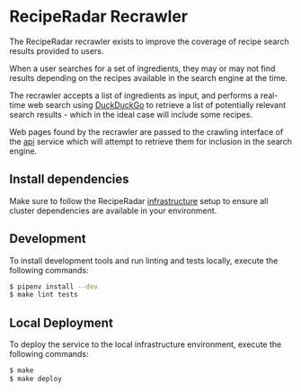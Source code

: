 # RecipeRadar Recrawler

The RecipeRadar recrawler exists to improve the coverage of recipe search results provided to users.

When a user searches for a set of ingredients, they may or may not find results depending on the recipes available in the search engine at the time.

The recrawler accepts a list of ingredients as input, and performs a real-time web search using [DuckDuckGo](https://duckduckgo.com) to retrieve a list of potentially relevant search results - which in the ideal case will include some recipes.

Web pages found by the recrawler are passed to the crawling interface of the [api](https://www.github.com/openculinary/api) service which will attempt to retrieve them for inclusion in the search engine.

## Install dependencies

Make sure to follow the RecipeRadar [infrastructure](https://www.github.com/openculinary/infrastructure) setup to ensure all cluster dependencies are available in your environment.

## Development

To install development tools and run linting and tests locally, execute the following commands:

```sh
$ pipenv install --dev
$ make lint tests
```

## Local Deployment

To deploy the service to the local infrastructure environment, execute the following commands:

```sh
$ make
$ make deploy
```
